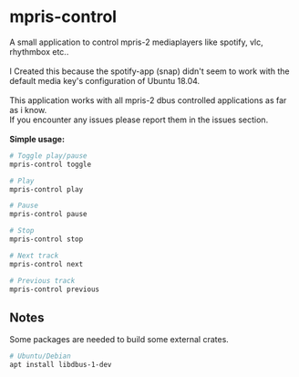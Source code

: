 # mpris-control
A small application to control mpris-2 mediaplayers like spotify, vlc, rhythmbox etc..<br>
<br>
I Created this because the spotify-app (snap) didn't seem to work with the default media key's configuration of Ubuntu 18.04.<br>
<br>
This application works with all mpris-2 dbus controlled applications as far as i know.<br>
If you encounter any issues please report them in the issues section.<br>
<br>
**Simple usage:**
```bash
# Toggle play/pause
mpris-control toggle

# Play
mpris-control play

# Pause
mpris-control pause

# Stop
mpris-control stop

# Next track
mpris-control next

# Previous track
mpris-control previous
```

## Notes
Some packages are needed to build some external crates.<br>
```bash
# Ubuntu/Debian
apt install libdbus-1-dev
```
